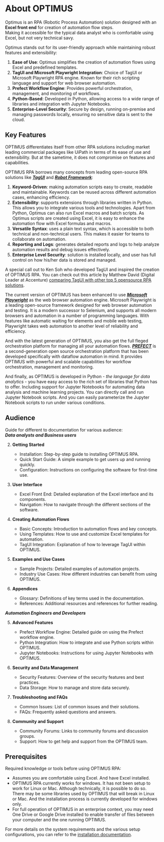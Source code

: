 # About OPTIMUS  
Optimus is an RPA (Robotic Process Automation) solution designed with an **Excel front end** for creation of automation flow steps.  
Making it accessible for the typical data analyst who is comfortable using Excel, but not very technical savy.  

Optimus stands out for its user-friendly approach while maintaining robust features and extensibility:  

1. **Ease of Use**: Optimus simplifies the creation of automation flows using Excel and predefined templates.  
2. **TagUI and Microsoft Playwright Integration**: Choice of TagUI or Microsoft Playwright RPA engine.  Known for their rich scripting language and support for web browser automation.  
3. **Prefect Workflow Engine**: Provides powerful orchestration, management, and monitoring of workflows.  
4. **Python-Based**: Developed in Python, allowing access to a wide range of libraries and integration with Jupyter Notebooks.  
5. **Enterprise-Level Security**: Secure by design, running on-premise and managing passwords locally, ensuring no sensitive data is sent to the cloud.  

## Key Features  
OPTIMUS differentiates itself from other RPA solutions including market leading commercial packages like UiPath in terms of its ease of use and extensibility. But at the sametime, it does not compromise on features and capabilities.  

OPTIMUS RPA borrows many concepts from leading open-source RPA solutions like ***[TagUI](https://github.com/aisingapore/TagUI)*** and ***[Robot Framework](https://github.com/robotframework/robotframework)***:  

1. **Keyword-Driven**: making automation scripts easy to create, readable and maintainable.  Keywords can be reused across different automation cases, enhancing efficiency.  
2. **Extensibility**: supports extensions through libraries written in Python. This allows you to integrate various tools and technologies.  Apart from Python, Optimus can also run Excel macros and batch scripts.  As Optimus scripts are created using Excel, it is easy to enhance the automation flow with Excel formulas and macros.  
3. **Versatile Syntax**: uses a plain text syntax, which is accessible to both technical and non-technical users. This makes it easier for teams to collaborate on automation.  
4. **Reporting and Logs**: generates detailed reports and logs to help analyze automation results and debug issues effectively.  
5. **Enterprise Level Security**:  solution is installed locally, and user has full control on how his/her data is stored and managed.  

A special call out to Ken Soh who developed TagUI and inspired the creation of OPTIMUS RPA. You can check out this article by Matthew David (Digital Leader at Accenture) [comparing TagUI with other top 5 opensource RPA solutions](https://techbeacon.com/enterprise-it/top-5-open-source-rpa-frameworks-how-choose).  

The current version of OPTIMUS has been enhanced to use ***[Microsoft Playwright](https://playwright.dev/)*** as the web browser automation engine. Microsoft Playwright is a leading open-source framework designed for web browser automation and testing.  It is a modern successor to Selenium, and supports all modern browsers and automation in a number of programming languages.  With features like automatic waiting for elements and mobile web testing, Playwright takes web automation to another level of reliability and efficiency.  

And with the latest generation of OPTIMUS, you also get the full fleged orchestration platform for managing all your automation flows.  ***[PREFECT](https://www.prefect.io/)*** is a second-generation open source orchestration platform that has been developed specifically with dataflow automation in mind.  It provides OPTIMUS with powerful and scalable capabilities for workflow orchestration, management and monitoring.  

And finally, as OPTIMUS is developed in Python - *the language for data analytics* - you have easy access to the rich set of libraries that Python has to offer.
Including support for Jupyter Notebooks for automating data analysis and machine learning projects. You can directly call and run Jupyter Notebook scripts.  And you can easily parameterize the Jupyter Notebook scripts to run under various conditions.  

## Audience
Guide for different to documentation for various audience:  
***Data analysts and Business users***  

2. **Getting Started**  
    - Installation: Step-by-step guide to installing OPTIMUS RPA.  
    - Quick Start Guide: A simple example to get users up and running quickly.  
    - Configuration: Instructions on configuring the software for first-time use.  

3. **User Interface**  
    - Excel Front End: Detailed explanation of the Excel interface and its components.  
    - Navigation: How to navigate through the different sections of the software.  

4. **Creating Automation Flows**  
    - Basic Concepts: Introduction to automation flows and key concepts.  
    - Using Templates: How to use and customize Excel templates for automation.  
    - TagUI Integration: Explanation of how to leverage TagUI within OPTIMUS.  

8. **Examples and Use Cases**  
    - Sample Projects: Detailed examples of automation projects.  
    - Industry Use Cases: How different industries can benefit from using OPTIMUS.  

10. **Appendices**  
    - Glossary: Definitions of key terms used in the documentation.  
    - References: Additional resources and references for further reading.  

***Automation Engineers and Developers***  

5. **Advanced Features**  
    - Prefect Workflow Engine: Detailed guide on using the Prefect workflow engine.  
    - Python Integration: How to integrate and use Python scripts within OPTIMUS.  
    - Jupyter Notebooks: Instructions for using Jupyter Notebooks with OPTIMUS.  

6. **Security and Data Management**  
    - Security Features: Overview of the security features and best practices.  
    - Data Storage: How to manage and store data securely.  

7. **Troubleshooting and FAQs**  
    - Common Issues: List of common issues and their solutions.  
    - FAQs: Frequently asked questions and answers.  

9. **Community and Support**  
    - Community Forums: Links to community forums and discussion groups.  
    - Support: How to get help and support from the OPTIMUS team.  

## Prerequisites  
Required knowledge or tools before using OPTIMUS RPA:  

- Assumes you are comfortable using Excel.  And have Excel installed.  
- OPTIMUS RPA currently works for windows.  It has not been setup to work for Linux or Mac.  Although technically, it is possible to do so.  
There may be some libraries used by OPTIMUS that will break in Linux or Mac. And the installation process is currently developed for windows only.  
- For full operation of OPTIMUS in an enterprise context, you may need One Drive or Google Drive installed to enable transfer of files between your computer and the one running OPTIMUS.  

For more details on the system requirements and the various setup configurations, you can refer to the [installation documentation](basics/install.md).  
